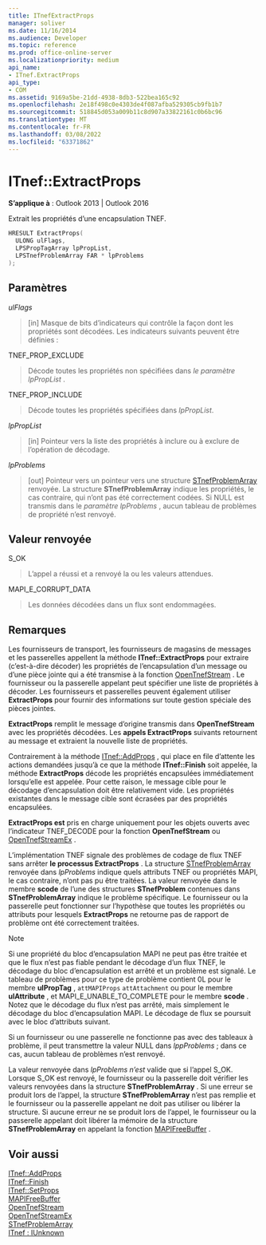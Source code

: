 ```yaml
---
title: ITnefExtractProps
manager: soliver
ms.date: 11/16/2014
ms.audience: Developer
ms.topic: reference
ms.prod: office-online-server
ms.localizationpriority: medium
api_name:
- ITnef.ExtractProps
api_type:
- COM
ms.assetid: 9169a5be-21dd-4938-8db3-522bea165c92
ms.openlocfilehash: 2e18f498c0e4303de4f087afba529305cb9fb1b7
ms.sourcegitcommit: 518845d053a009b11c8d907a33822161c0b6bc96
ms.translationtype: MT
ms.contentlocale: fr-FR
ms.lasthandoff: 03/08/2022
ms.locfileid: "63371862"
---
```

# <a name="itnefextractprops"></a>ITnef::ExtractProps

**S’applique à** : Outlook 2013 | Outlook 2016
  
Extrait les propriétés d’une encapsulation TNEF.
  
```cpp
HRESULT ExtractProps(
  ULONG ulFlags,
  LPSPropTagArray lpPropList,
  LPSTnefProblemArray FAR * lpProblems
);
```

## <a name="parameters"></a>Paramètres

 _ulFlags_
  
> [in] Masque de bits d’indicateurs qui contrôle la façon dont les propriétés sont décodées. Les indicateurs suivants peuvent être définies :

TNEF_PROP_EXCLUDE
  
> Décode toutes les propriétés non spécifiées dans _le paramètre lpPropList_ .

TNEF_PROP_INCLUDE
  
> Décode toutes les propriétés spécifiées dans  _lpPropList_.

 _lpPropList_
  
> [in] Pointeur vers la liste des propriétés à inclure ou à exclure de l’opération de décodage.

 _lpProblems_
  
> [out] Pointeur vers un pointeur vers une structure [STnefProblemArray](stnefproblemarray.md) renvoyée. La structure **STnefProblemArray** indique les propriétés, le cas contraire, qui n’ont pas été correctement codées. Si NULL est transmis dans le _paramètre lpProblems_ , aucun tableau de problèmes de propriété n’est renvoyé.

## <a name="return-value"></a>Valeur renvoyée

S_OK
  
> L’appel a réussi et a renvoyé la ou les valeurs attendues.

MAPI_E_CORRUPT_DATA
  
> Les données décodées dans un flux sont endommagées.

## <a name="remarks"></a>Remarques

Les fournisseurs de transport, les fournisseurs de magasins de messages et les passerelles appellent la méthode **ITnef::ExtractProps** pour extraire (c’est-à-dire décoder) les propriétés de l’encapsulation d’un message ou d’une pièce jointe qui a été transmise à la fonction [OpenTnefStream](opentnefstream.md) . Le fournisseur ou la passerelle appelant peut spécifier une liste de propriétés à décoder. Les fournisseurs et passerelles peuvent également utiliser **ExtractProps** pour fournir des informations sur toute gestion spéciale des pièces jointes.
  
 **ExtractProps** remplit le message d’origine transmis dans **OpenTnefStream** avec les propriétés décodées. Les **appels ExtractProps** suivants retournent au message et extraient la nouvelle liste de propriétés.
  
Contrairement à la méthode [ITnef::AddProps](itnef-addprops.md) , qui place en file d’attente les actions demandées jusqu’à ce que la méthode **ITnef::Finish** soit appelée, la méthode **ExtractProps** décode les propriétés encapsulées immédiatement lorsqu’elle est appelée. Pour cette raison, le message cible pour le décodage d’encapsulation doit être relativement vide. Les propriétés existantes dans le message cible sont écrasées par des propriétés encapsulées.
  
 **ExtractProps est** pris en charge uniquement pour les objets ouverts avec l’indicateur TNEF_DECODE pour la fonction **OpenTnefStream** ou [OpenTnefStreamEx](opentnefstreamex.md) .
  
L’implémentation TNEF signale des problèmes de codage de flux TNEF sans arrêter **le processus ExtractProps** . La structure [STnefProblemArray](stnefproblemarray.md) renvoyée dans  _lpProblems_ indique quels attributs TNEF ou propriétés MAPI, le cas contraire, n’ont pas pu être traitées. La valeur renvoyée dans le membre **scode** de l’une des structures **STnefProblem** contenues dans **STnefProblemArray** indique le problème spécifique. Le fournisseur ou la passerelle peut fonctionner sur l’hypothèse que toutes les propriétés ou attributs pour lesquels **ExtractProps** ne retourne pas de rapport de problème ont été correctement traitées.
  
> [!NOTE]
> Si une propriété du bloc d’encapsulation MAPI ne peut pas être traitée et que le flux n’est pas fiable pendant le décodage d’un flux TNEF, le décodage du bloc d’encapsulation est arrêté et un problème est signalé. Le tableau de problèmes pour ce type de problème contient 0L pour le membre **ulPropTag** , `attMAPIProps` `attAttachment` ou pour le membre **ulAttribute** , et MAPI_E_UNABLE_TO_COMPLETE pour le membre **scode** . Notez que le décodage du flux n’est pas arrêté, mais simplement le décodage du bloc d’encapsulation MAPI. Le décodage de flux se poursuit avec le bloc d’attributs suivant.
  
Si un fournisseur ou une passerelle ne fonctionne pas avec des tableaux à problème, il peut transmettre la valeur NULL dans  _lppProblems_ ; dans ce cas, aucun tableau de problèmes n’est renvoyé.
  
La valeur renvoyée dans  _lpProblems n’est_ valide que si l’appel S_OK. Lorsque S_OK est renvoyé, le fournisseur ou la passerelle doit vérifier les valeurs renvoyées dans la structure **STnefProblemArray** . Si une erreur se produit lors de l’appel, la structure **STnefProblemArray** n’est pas remplie et le fournisseur ou la passerelle appelant ne doit pas utiliser ou libérer la structure. Si aucune erreur ne se produit lors de l’appel, le fournisseur ou la passerelle appelant doit libérer la mémoire de la structure **STnefProblemArray** en appelant la fonction [MAPIFreeBuffer](mapifreebuffer.md) .
  
## <a name="see-also"></a>Voir aussi

[ITnef::AddProps](itnef-addprops.md)  
[ITnef::Finish](itnef-finish.md)  
[ITnef::SetProps](itnef-setprops.md)  
[MAPIFreeBuffer](mapifreebuffer.md)  
[OpenTnefStream](opentnefstream.md)  
[OpenTnefStreamEx](opentnefstreamex.md)  
[STnefProblemArray](stnefproblemarray.md)  
[ITnef : IUnknown](itnefiunknown.md)
